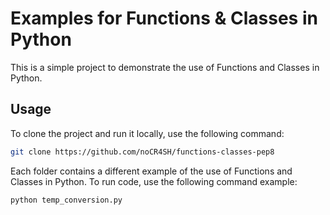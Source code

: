 # Examples for Functions & Classes in Python

This is a simple project to demonstrate the use of Functions and Classes in Python.

## Usage 

To clone the project and run it locally, use the following command:

```bash
git clone https://github.com/noCR4SH/functions-classes-pep8
```

Each folder contains a different example of the use of Functions and Classes in Python. To run code, use the following command example:

```bash
python temp_conversion.py
```
